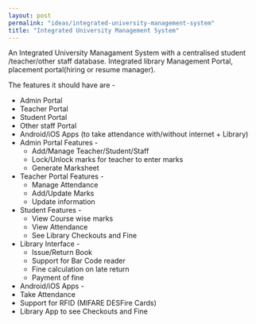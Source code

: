 ```yaml
---
layout: post
permalink: "ideas/integrated-university-management-system"
title: "Integrated University Management System"
---
```


An Integrated University Managament System with a centralised student
/teacher/other staff database. Integrated library Management Portal, 
placement portal(hiring or resume manager).

The features it should have are -

 - Admin Portal
 - Teacher Portal
 - Student Portal
 - Other staff Portal
 - Android/iOS Apps (to take attendance with/without internet + Library)
 - Admin Portal Features -
   - Add/Manage Teacher/Student/Staff
   - Lock/Unlock marks for teacher to enter marks   
   - Generate Marksheet
 - Teacher Portal Features -
   - Manage Attendance
   - Add/Update Marks   
   - Update information
 - Student Features -
   - View Course wise marks
   - View Attendance
   - See Library Checkouts and Fine
 - Library Interface -
   - Issue/Return Book 
   - Support for Bar Code reader   
   - Fine calculation on late return
   - Payment of fine
  - Android/iOS Apps -
   - Take Attendance
   - Support for RFID (MIFARE DESFire Cards)
   - Library App to see Checkouts and Fine   
   
